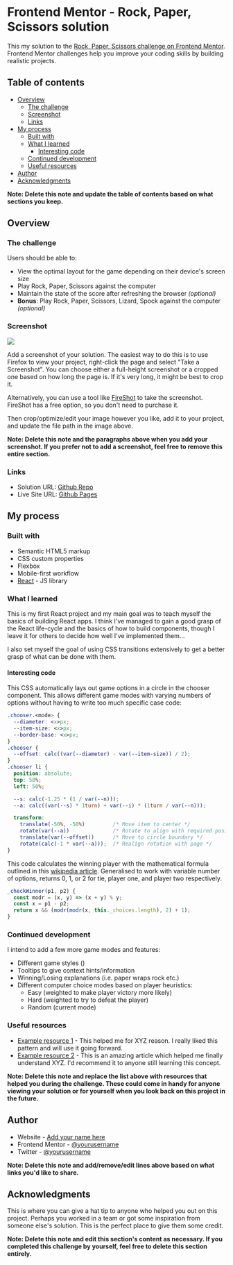 # Frontend Mentor - Rock, Paper, Scissors solution

This my solution to the [Rock, Paper, Scissors challenge on Frontend Mentor](https://www.frontendmentor.io/challenges/rock-paper-scissors-game-pTgwgvgH). Frontend Mentor challenges help you improve your coding skills by building realistic projects.

## Table of contents

- [Overview](#overview)
  - [The challenge](#the-challenge)
  - [Screenshot](#screenshot)
  - [Links](#links)
- [My process](#my-process)
  - [Built with](#built-with)
  - [What I learned](#what-i-learned)
    - [Interesting code](interesting-code)
  - [Continued development](#continued-development)
  - [Useful resources](#useful-resources)
- [Author](#author)
- [Acknowledgments](#acknowledgments)

**Note: Delete this note and update the table of contents based on what sections you keep.**

## Overview

### The challenge

Users should be able to:

- View the optimal layout for the game depending on their device's screen size
- Play Rock, Paper, Scissors against the computer
- Maintain the state of the score after refreshing the browser _(optional)_
- **Bonus**: Play Rock, Paper, Scissors, Lizard, Spock against the computer _(optional)_

### Screenshot

![](./screenshot.jpg)

Add a screenshot of your solution. The easiest way to do this is to use Firefox to view your project, right-click the page and select "Take a Screenshot". You can choose either a full-height screenshot or a cropped one based on how long the page is. If it's very long, it might be best to crop it.

Alternatively, you can use a tool like [FireShot](https://getfireshot.com/) to take the screenshot. FireShot has a free option, so you don't need to purchase it.

Then crop/optimize/edit your image however you like, add it to your project, and update the file path in the image above.

**Note: Delete this note and the paragraphs above when you add your screenshot. If you prefer not to add a screenshot, feel free to remove this entire section.**

### Links

- Solution URL: [Github Repo](https://github.com/seanyoung247/rock-paper-scissors)
- Live Site URL: [Github Pages](https://seanyoung247.github.io/rock-paper-scissors/)

## My process

### Built with

- Semantic HTML5 markup
- CSS custom properties
- Flexbox
- Mobile-first workflow
- [React](https://reactjs.org/) - JS library

### What I learned

This is my first React project and my main goal was to teach myself the basics of building React apps. I think I've managed to gain a good grasp of the React life-cycle and the basics of how to build components, though I leave it for others to decide how well I've implemented them...

I also set myself the goal of using CSS transitions extensively to get a better grasp of what can be done with them.

#### Interesting code

This CSS automatically lays out game options in a circle in the chooser component. This allows different game modes with varying numbers of options without having to write too much specific case code:

```css
.chooser.<mode> {
  --diameter: <x>px;
  --item-size: <x>px;
  --border-base: <x>px;
}
.chooser {
  --offset: calc((var(--diameter) - var(--item-size)) / 2);
}
.chooser li {
  position: absolute;
  top: 50%;
  left: 50%;

  --s: calc(-1.25 * (1 / var(--n)));
  --a: calc((var(--s) * 1turn) + var(--i) * (1turn / var(--n)));

  transform:
    translate(-50%, -50%)         /* Move item to center */
    rotate(var(--a))              /* Rotate to align with required position */
    translate(var(--offset))      /* Move to circle boundary */
    rotate(calc(-1 * var(--a)));  /* Realign rotation with page */
}
```

This code calculates the winning player with the mathematical formula outlined in this [wikipedia article](https://en.wikipedia.org/wiki/Rock_paper_scissors#Additional_weapons). Generalised to work with variable number of options, returns 0, 1, or 2 for tie, player one, and player two respectively.

```js
_checkWinner(p1, p2) {
  const modr = (x, y) => (x + y) % y;
  const x = p1 - p2;
  return x && (modr(modr(x, this._choices.length), 2) + 1);
}
```

### Continued development

I intend to add a few more game modes and features:
- Different game styles ()
- Tooltips to give context hints/information
- Winning/Losing explanations (i.e. paper wraps rock etc.)
- Different computer choice modes based on player heuristics:
  - Easy (weighted to make player victory more likely)
  - Hard (weighted to try to defeat the player)
  - Random (current mode)

### Useful resources

- [Example resource 1](https://www.example.com) - This helped me for XYZ reason. I really liked this pattern and will use it going forward.
- [Example resource 2](https://www.example.com) - This is an amazing article which helped me finally understand XYZ. I'd recommend it to anyone still learning this concept.

**Note: Delete this note and replace the list above with resources that helped you during the challenge. These could come in handy for anyone viewing your solution or for yourself when you look back on this project in the future.**

## Author

- Website - [Add your name here](https://www.your-site.com)
- Frontend Mentor - [@yourusername](https://www.frontendmentor.io/profile/yourusername)
- Twitter - [@yourusername](https://www.twitter.com/yourusername)

**Note: Delete this note and add/remove/edit lines above based on what links you'd like to share.**

## Acknowledgments

This is where you can give a hat tip to anyone who helped you out on this project. Perhaps you worked in a team or got some inspiration from someone else's solution. This is the perfect place to give them some credit.

**Note: Delete this note and edit this section's content as necessary. If you completed this challenge by yourself, feel free to delete this section entirely.**
